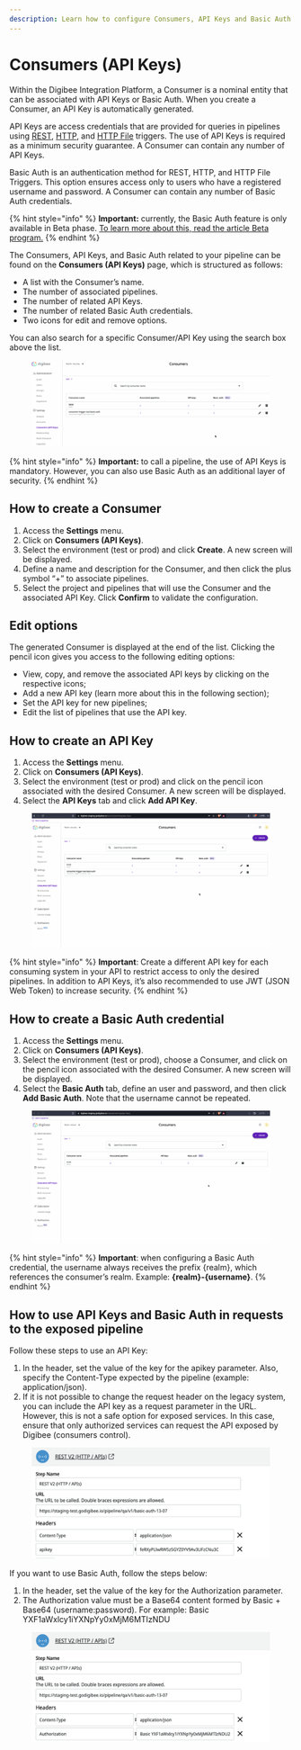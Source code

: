 ```yaml
---
description: Learn how to configure Consumers, API Keys and Basic Auth credentials.
---
```


# Consumers (API Keys)

Within the Digibee Integration Platform, a Consumer is a nominal entity that can be associated with API Keys or Basic Auth. When you create a Consumer, an API Key is automatically generated.

API Keys are access credentials that are provided for queries in pipelines using [REST](../components/triggers/rest-trigger.md), [HTTP](../components/triggers/http-trigger.md), and [HTTP File](../components/triggers/http-file-trigger/) triggers. The use of API Keys is required as a minimum security guarantee. A Consumer can contain any number of API Keys.

Basic Auth is an authentication method for REST, HTTP, and HTTP File Triggers. This option ensures access only to users who have a registered username and password. A Consumer can contain any number of Basic Auth credentials.

{% hint style="info" %}
**Important:** currently, the Basic Auth feature is only available in Beta phase. [To learn more about this, read the article Beta program.](https://docs.digibee.com/documentation/general/beta-program)
{% endhint %}

The Consumers, API Keys, and Basic Auth related to your pipeline can be found on the **Consumers (API Keys)** page, which is structured as follows:

* A list with the Consumer’s name.
* The number of associated pipelines.
* The number of related API Keys.
* The number of related Basic Auth credentials.
* Two icons for edit and remove options.

You can also search for a specific Consumer/API Key using the search box above the list.

<figure><img src="../.gitbook/assets/consumer-tela01.png" alt=""><figcaption></figcaption></figure>

{% hint style="info" %}
**Important:** to call a pipeline, the use of API Keys is mandatory. However, you can also use Basic Auth as an additional layer of security.
{% endhint %}

## **How to create a Consumer**

1. Access the **Settings** menu.
2. Click on **Consumers (API Keys)**.
3. Select the environment (test or prod) and click **Create**. A new screen will be displayed.
4. Define a name and description for the Consumer, and then click the plus symbol “+” to associate pipelines.
5. Select the project and pipelines that will use the Consumer and the associated API Key. Click **Confirm** to validate the configuration.

## **Edit options**

The generated Consumer is displayed at the end of the list. Clicking the pencil icon gives you access to the following editing options:

* View, copy, and remove the associated API keys by clicking on the respective icons;
* Add a new API key (learn more about this in the following section);
* Set the API key for new pipelines;
* Edit the list of pipelines that use the API key.

## **How to create an API Key**

1. Access the **Settings** menu.
2. Click on **Consumers (API Keys)**.
3. Select the environment (test or prod) and click on the pencil icon associated with the desired Consumer. A new screen will be displayed.
4. Select the **API Keys** tab and click **Add API Key**.

<figure><img src="../.gitbook/assets/consumer-apikey.gif" alt=""><figcaption></figcaption></figure>

{% hint style="info" %}
**Important**: Create a different API key for each consuming system in your API to restrict access to only the desired pipelines. In addition to API Keys, it’s also recommended to use JWT (JSON Web Token) to increase security.
{% endhint %}

## **How to create a Basic Auth credential**

1. Access the **Settings** menu.
2. Click on **Consumers (API Keys)**.
3. Select the environment (test or prod), choose a Consumer, and click on the pencil icon associated with the desired Consumer. A new screen will be displayed.
4. Select the **Basic Auth** tab, define an user and password, and then click **Add Basic Auth**. Note that the username cannot be repeated.

<figure><img src="../.gitbook/assets/new-basic.gif" alt=""><figcaption></figcaption></figure>

{% hint style="info" %}
**Important**: when configuring a Basic Auth credential, the username always receives the prefix {realm}, which references the consumer’s realm. Example: **{realm}-{username}**.
{% endhint %}

## **How to use API Keys and Basic Auth in requests to the exposed pipeline**

Follow these steps to use an API Key:

1. In the header, set the value of the key for the apikey parameter. Also, specify the Content-Type expected by the pipeline (example: application/json).
2. If it is not possible to change the request header on the legacy system, you can include the API key as a request parameter in the URL. However, this is not a safe option for exposed services. In this case, ensure that only authorized services can request the API exposed by Digibee (consumers control).

<figure><img src="../.gitbook/assets/consumers-header api key.png" alt=""><figcaption></figcaption></figure>

If you want to use Basic Auth, follow the steps below:

1. In the header, set the value of the key for the Authorization parameter.
2. The Authorization value must be a Base64 content formed by Basic + Base64 (username:password). For example: Basic YXF1aWxlcy1iYXNpYy0xMjM6MTIzNDU

<figure><img src="../.gitbook/assets/consumers-header basic auth.png" alt=""><figcaption></figcaption></figure>

